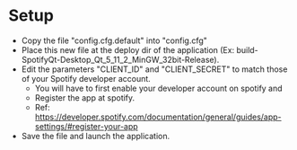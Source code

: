 # Setup

- Copy the file "config.cfg.default" into "config.cfg"
- Place this new file at the deploy dir of the application (Ex: build-SpotifyQt-Desktop_Qt_5_11_2_MinGW_32bit-Release).
- Edit the parameters "CLIENT_ID" and "CLIENT_SECRET" to match those of your Spotify developer account.
    - You will have to first enable your developer account on spotify and
    - Register the app at spotify.
    - Ref: https://developer.spotify.com/documentation/general/guides/app-settings/#register-your-app
- Save the file and launch the application.